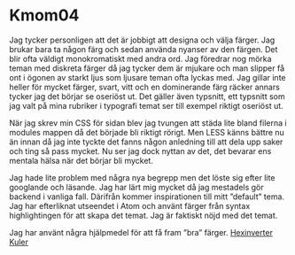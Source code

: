 Kmom04
===============================

Jag tycker personligen att det är jobbigt att designa och välja färger. Jag brukar bara ta någon färg och sedan använda nyanser av den färgen. Det blir ofta väldigt monokromatiskt med andra ord. Jag föredrar nog mörka teman med diskreta färger då jag tycker dem är mjukare och man slipper få ont i ögonen av starkt ljus som ljusare teman ofta lyckas med. Jag gillar inte heller för mycket färger, svart, vitt och en dominerande färg räcker annars tycker jag det börjar se oseriöst ut. Det gäller även typsnitt, ett typsnitt som jag valt på mina rubriker i typografi temat ser till exempel riktigt oseriöst ut.

När jag skrev min CSS för sidan blev jag tvungen att städa lite bland filerna i modules mappen då det började bli riktigt rörigt. Men LESS känns bättre nu än innan då jag inte tyckte det fanns någon anledning till att dela upp saker och ting så pass mycket. Nu ser jag dock nyttan av det, det bevarar ens mentala hälsa när det börjar bli mycket.

Jag hade lite problem med några nya begrepp men det löste sig efter lite googlande och läsande. Jag har lärt mig mycket då jag mestadels gör backend i vanliga fall. Därifrån kommer inspirationen till mitt ”default” tema. Jag har efterliknat utseendet i Atom och använt färger från syntax highlightingen för att skapa det temat. Jag är faktiskt nöjd med det temat.

Jag har använt några hjälpmedel för att få fram ”bra” färger.
[Hexinverter](http://www.mattlag.com/scripting/hexcolorinverter.php)
[Kuler](https://color.adobe.com)
